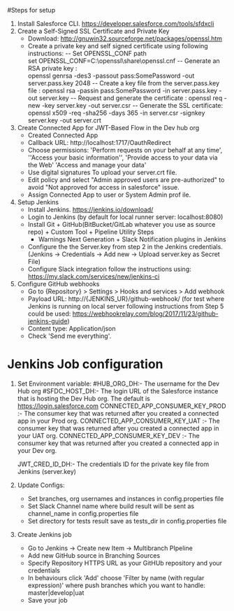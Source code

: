 #Steps for setup

1. Install Salesforce CLI. https://developer.salesforce.com/tools/sfdxcli
2. Create a Self-Signed SSL Certificate and Private Key
    - Download: http://gnuwin32.sourceforge.net/packages/openssl.htm
    - Create a private key and self signed certificate using following instructions:
        -- Set OPENSSL_CONF path  
            set OPENSSL_CONF=C:\openssl\share\openssl.cnf 
        -- Generate an RSA private key :  
            openssl genrsa -des3 -passout pass:SomePassword -out server.pass.key 2048
        -- Create a key file from the server.pass.key file : 
            openssl rsa -passin pass:SomePassword -in server.pass.key -out server.key
        -- Request and generate the certificate :
            openssl req -new -key server.key -out server.csr
        -- Generate the SSL certificate: 
            openssl x509 -req -sha256 -days 365 -in server.csr -signkey server.key -out server.crt
3. Create Connected App for JWT-Based Flow in the Dev hub org
   - Created Connected App
   - Callback URL: http://localhost:1717/OauthRedirect
   - Choose permissions: 'Perform requests on your behalf at any time', ''Access your basic information'', 'Provide access to your data via the Web'
    'Access and manage your data' 
   - Use digital signatures To upload your server.crt file.
   - Edit policy and select "Admin approved users are pre-authorized" to avoid "Not approved for access in salesforce" issue. 
   - Assign Connected App to user or System Admin prof ile.
4. Setup Jenkins
   - Install Jenkins. https://jenkins.io/download/
   - Login to Jenkins (by default for local runner server: localhost:8080)
   - Install Git + GitHub(BitBucket/GitLab whatever you use as source repo) + Custom Tool + Pipeline Utility Steps 
        + Warnings Next Generation + Slack Notification plugins in Jenkins
   - Configure the the Server.key from step 2 in the Jenkins credentials.
   (Jenkins -> Credentials -> Add new -> Upload server.key as Secret File)
   - Configure Slack integration follow the instructions using: https://my.slack.com/services/new/jenkins-ci
6. Configure GitHub webhooks
    - Go to {Repository} > Settings > Hooks and services > Add webhook
    - Payload URL: http://{JENKINS_UR}/github-webhook/ 
    (for test where Jenkins is running on local server following instructions from Step 5 could be used: https://webhookrelay.com/blog/2017/11/23/github-jenkins-guide)
    - Content type: Application/json
    - Check 'Send me everything'.
    
# Jenkins Job configuration

1.  Set Environment variable:
    #HUB_ORG_DH:- The username for the Dev Hub org
    #SFDC_HOST_DH:- The login URL of the Salesforce instance that is hosting the Dev Hub org. The default is https://login.salesforce.com
    CONNECTED_APP_CONSUMER_KEY_PROD :- The consumer key that was returned after you created a connected app in your Prod org.
    CONNECTED_APP_CONSUMER_KEY_UAT :- The consumer key that was returned after you created a connected app in your UAT org.
    CONNECTED_APP_CONSUMER_KEY_DEV :- The consumer key that was returned after you created a connected app in your Dev org.

    JWT_CRED_ID_DH:- The credentials ID for the private key file from Jenkins (server.key)
2. Update Configs:
    - Set branches, org usernames and instances in config.properties file
    - Set Slack Channel name where build result will be sent as channel_name in config.properties file
    - Set directory for tests result save as tests_dir in config.properties file
3. Create Jenkins job
    - Go to Jenkins -> Create new Item -> Multibranch PIpeline
    - Add new GitHub source in Branching Sources
    - Specify Repository HTTPS URL as your GitHUb repository and your credentials
    - In behaviours click 'Add' choose 'Filter by name (with regular expression)' where push branches which you want to handle: master|develop|uat
    - Save your job

